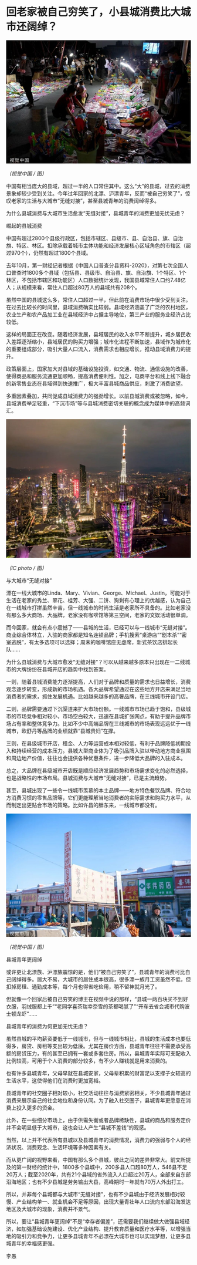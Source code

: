 # 回老家被自己穷笑了，小县城消费比大城市还阔绰？

![8a9fefdbcad1be6de0132f4f2ea5c251.jpg](https://raw.githubusercontent.com/qqhsx/qqnews_image/main/2024/04/07/回老家被自己穷笑了，小县城消费比大城市还阔绰？/8a9fefdbcad1be6de0132f4f2ea5c251.jpg)

_（视觉中国 / 图）_

中国有相当庞大的县域，超过一半的人口常住其中。这么“大”的县城，过去的消费景象却较少受到关注。今年过年回家的北漂、沪漂青年，反而“被自己穷笑了”，惊叹老家的生活与大城市“无缝对接”，甚至县城青年的消费阔绰得多。

为什么县城消费与大城市生活愈发“无缝对接”，县城青年的消费更加无忧无虑？

崛起的县城消费

中国有超过2800个县级行政区，包括市辖区、县级市、县、自治县、旗、自治旗、特区、林区。扣除承载着城市主体功能和经济发展核心区域角色的市辖区（超过970个），仍然有超过1800个县域。

去年10月，第一财经记者根据《中国人口普查分县资料-2020》，对第七次全国人口普查时1800多个县域（包括县、县级市、自治县、旗、自治旗、1个特区、1个林区，不包括市辖区和功能区）人口数据统计发现，我国县域常住人口约7.48亿人；从规模来看，常住人口超过80万人的县域共有208个。

虽然中国的县城这么多，常住人口超过一半，但此前在消费市场中很少受到关注。在过去比较长的时间里，县域消费确实比较弱。县域经济涵盖了广泛的农村地区，农业生产和农产品加工业在县域经济中占据主导地位，第三产业的服务业经济占比较低。

这样的局面正在改变。随着经济发展，县域居民的收入水平不断提升，城乡居民收入差距逐渐缩小，县域居民的购买力增强；城市化进程不断加速，县域作为城市化的重要组成部分，吸引大量人口流入，消费需求也相应增长，推动县域消费力的提升。

政策层面上，国家加大对县域的基础设施投资，如交通、物流、通信设施的改善，使得商品和服务流通更加顺畅，提高消费便利性。加之，电商平台和线上线下融合的新零售业态在县域得到快速推广，极大丰富县城商品供应，刺激了消费欲望。

多重因素叠加，共同促成县域消费力的强劲增长。以前县城消费或被忽略，如今，县城消费举足轻重，“下沉市场”等与县城消费密切关联的概念成为媒体中的高频词汇。

![c082bd318912de1fda30888417ba2dcc.jpg](https://raw.githubusercontent.com/qqhsx/qqnews_image/main/2024/04/07/回老家被自己穷笑了，小县城消费比大城市还阔绰？/c082bd318912de1fda30888417ba2dcc.jpg)

_（IC photo / 图）_

与大城市“无缝对接”

漂在一线大城市的Linda、Mary、Vivian、George、Michael、Justin，可能对于生活在老家的秀兰、翠花、桂芳、大强、二饼、狗剩有心理上的优越感，认为自己在一线城市打拼虽然辛苦，但一线城市的时尚生活是老家所不具备的。比如老家没有那么多大商场、大品牌，老家没有咖啡馆等第三空间，老家的文娱活动很单调。

而今回家，就会有点小震撼了——县城的生活，已经可以与一线城市“无缝对接”。商业综合体林立，入驻的商家都是知名连锁品牌；手机搜索“桌游店”“剧本杀”“密室逃脱”，有太多选项可以选择；周末的咖啡馆座无虚席，新式茶饮店排起长队……

为什么县城消费与大城市愈发“无缝对接”？可以从越来越多原本只出现在一二线城市的大牌纷纷在县城开店的趋势中找到答案。

一则，随着县城消费能力逐渐提高，人们对于品牌和质量的需求也日益增长，消费观念逐步转变，形成新的市场机遇。各大品牌希望通过在这些地方开店来满足当地消费者的需求，抓住发展机遇。比如越来越多的高奢品牌，在三线城市开设门店。

二则，品牌需要通过下沉渠道来扩大市场份额。一线城市市场已趋于饱和，县级城市的市场竞争相对较小，市场空白较大，迅速在县城扩张网点，有助于提升品牌市场占有率和整体竞争力。比如不少中高端品牌在三线城市的市场表现远远优于一线城市，欧舒丹等品牌的业绩就靠“县城贵妇”在撑。

三则，在县级城市开店，租金、人力等运营成本相对较低，有利于品牌降低初期投入和持续经营的成本压力。县城大型商业体为了吸引品牌入驻以带动地方商业氛围和周边地产价值，往往也会提供各种优惠条件，进一步降低大品牌的入驻成本。

总之，大品牌在县级城市开店既是顺应经济发展趋势和市场需求变化的必然选择，也是战略性的市场布局。县城消费与大城市“无缝对接”，已是主流趋势。

甚至，县城出现了一些令一线城市羡慕的本土品牌——地方特色餐饮品牌、符合地方消费习惯的零售品牌等，它们更能理解当地消费者的实际需求和购买力水平，从而制定出更贴合市场的策略。比如许昌的胖东来，一线城市都没有。

![14315e3b208266e258c34f1a9703344d.jpg](https://raw.githubusercontent.com/qqhsx/qqnews_image/main/2024/04/07/回老家被自己穷笑了，小县城消费比大城市还阔绰？/14315e3b208266e258c34f1a9703344d.jpg)

_（视觉中国 / 图）_

县城青年更阔绰

或许更让北漂族、沪漂族震惊的是，他们“被自己穷笑了”，县城青年的消费可比自己阔绰得多。居大不易，大城市的居住成本很高，很多漂一族月工资虽然不低，但扣掉房租、通勤成本等，每个月也得省吃俭用，稍不留神就月光了。

但就像一个回家后被自己穷笑的博主在视频中说的那样，“县城一两百块买不到好衣服，羽绒服都上千”“老同学喜茶瑞幸奈雪的茶都喝腻了”“开车去省会城市代购波士顿龙虾”……

县城青年的消费为何更加无忧无虑？

虽然县城的平均薪资要低于一线城市，但与一线城市相比，县城的生活成本也要低得多，房贷、房租等支出较为低廉。尤其在房价方面，县城青年往往不需要承受高额的房贷压力，有的甚至已拥有一套或多套住房。所以，县城青年实际可支配收入比例较高，可用于个人消费的部分较多，有不少人赚钱就是用来消费的。

也有许多县城青年，父母早就在县城安家，父母辈积累的财富足以支撑子女较高的生活水平，这使得他们在消费时更加宽裕。

县城青年的社交圈子相对较小，社交活动往往与消费紧密相关，不少县城青年通过消费来展示自己的社会地位和身份认同。为了融入社交圈子，县城青年更愿意在消费上投入更多的资金。

此外，在一些细分市场上，由于供需失衡或者品牌稀缺性，县城的商品和服务定价并不会明显低于大城市，这也会让人产生“县城不差钱”的观感。

当然，以上并不代表所有县城以及县城青年的消费情况，消费力的强弱与个人的经济状况、消费观念、生活环境等多种因素有关。

而从更广阔的视野来看，中国有那么多个县城，彼此之间的差异非常大。前文所提及的第一财经的统计中，1800多个县城中，200多县人口超80万人，546县不足20万人；截至2020年，共有21个县域的省外流入人口超过20万人，全部来自东部沿海地区；也有不少县城是劳务输出大县，高峰期时一年就有70万人外出打工。

所以，并非每个县城都与大城市“无缝对接”，也有不少县城由于经济发展相对较慢、产业结构单一、就业机会不足等原因，出现大量青壮年人口流向东部沿海发达地区及大城市的现象，消费并不景气。

所以，要让“县城青年更阔绰”不是“幸存者偏差”，还需要我们继续做大做强县域经济，如加强基础设施建设、优化产业结构、提升教育质量和医疗水平等，以增强当地的吸引力和竞争力，让更多县城青年不必漂在大城市也可以实现梦想，让更多县城青年的幸福感更强。

李愚

